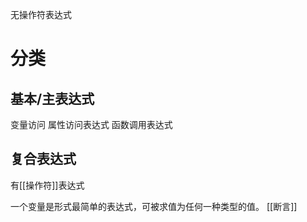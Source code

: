 无操作符表达式
# 分类
## 基本/主表达式
变量访问
属性访问表达式
函数调用表达式
## 复合表达式
有[[操作符]]表达式

一个变量是形式最简单的表达式，可被求值为任何一种类型的值。
[[断言]]
